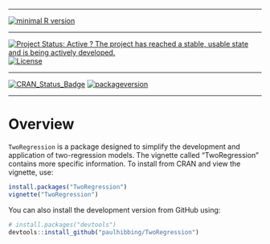 
-----

[![minimal R
version](https://img.shields.io/badge/R%3E%3D-3.1.0-6666ff.svg)](https://cran.r-project.org/)

-----

[![Project Status: Active ? The project has reached a stable, usable
state and is being actively
developed.](http://www.repostatus.org/badges/latest/active.svg)](http://www.repostatus.org/#active)
[![License](https://img.shields.io/badge/license-GPL-blue.svg)](http://www.gnu.org/licenses/gpl-3.0.html)

-----

[![CRAN\_Status\_Badge](http://www.r-pkg.org/badges/version/TwoRegression)](http://cran.r-project.org/package=TwoRegression)
[![packageversion](https://img.shields.io/badge/Package%20version-0.1.2.9000-orange.svg?style=flat-square)](commits/master)

-----

# Overview

`TwoRegression` is a package designed to simplify the development and
application of two-regression models. The vignette called “TwoRegression”
contains more specific information. To install from CRAN and view the
vignette, use:

``` r
install.packages("TwoRegression")
vignette("TwoRegression")
```

You can also install the development version from GitHub using:

``` r
# install.packages("devtools")
devtools::install_github("paulhibbing/TwoRegression")
```
